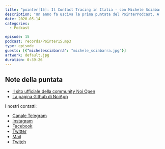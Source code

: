 ```yaml
---
title: "pointer[15]: Il Contact Tracing in Italia - con Michele Sciabarrà"
description: "Un anno fa usciva la prima puntata del PointerPodcast. A distanza di un anno molte cose sono cambiate, sia per noi sia per il resto del mondo. La pandemia che stiamo vivendo ci ha portato a parlare già nelle puntata 14 del Contact Tracing, oggi però abbiamo voluto dare una lettura differente a questo argomento. Proprio per questa ragione abbiamo deciso di intervistare Michele Sciabarrà, creatore della community NoiOpen con cui abbiamo parlato di Contact Tracing, di community, di open source e di Immuni."
date: 2020-05-14
categories:
  - Podcast

episode: 15
podcast: records/Pointer15.mp3
type: episode
guests: [{"michelesciabarrà": "michele_sciabarra.jpg"}]
artwork: default.jpg
duration: 0:39:26
---
```




## Note della puntata
<!-- wp:list -->
<ul><li><a href="https://www.protetti.app/helpus">Il sito ufficiale della community Noi Open</a></li><li><a href="https://github.com/noiapp/">La pagina Github di NoiApp</a></li></ul>
<!-- /wp:list -->

I nostri contatti:

- [Canale Telegram](https://t.me/PointerPodcast)
- [Instagram](https://www.instagram.com/pointerpodcast/)
- [Facebook](https://www.facebook.com/pointerPodcast/)
- [Twitter](https://twitter.com/PointerPodcast)
- [Mail](info@pointerpodcast.it)
- [Twitch](https://www.twitch.tv/pointerpodcast)

